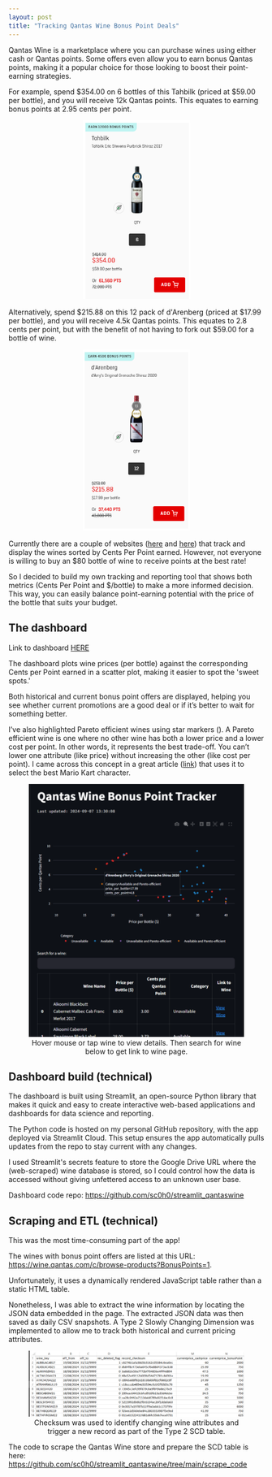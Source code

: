 ```yaml
---
layout: post
title: "Tracking Qantas Wine Bonus Point Deals"
---
```




Qantas Wine is a marketplace where you can purchase wines using either cash or Qantas points. Some offers even allow you to earn bonus Qantas points, making it a popular choice for those looking to boost their point-earning strategies.

For example, spend $354.00 on 6 bottles of this Tahbilk (priced at $59.00 per bottle), and you will receive 12k Qantas points. This equates to earning bonus points at 2.95 cents per point.

<figure style="text-align: center;">
  <img src="/assets/qantas-wine/eg1.png" alt="" loading="lazy" style="width: 50%; margin: 0 auto;">
</figure>

Alternatively, spend $215.88 on this 12 pack of d'Arenberg (priced at $17.99 per bottle), and you will receive 4.5k Qantas points. This equates to 2.8 cents per point, but with the benefit of not having to fork out $59.00 for a bottle of wine.

<figure style="text-align: center;">
  <img src="/assets/qantas-wine/eg2.png" alt="" loading="lazy" style="width: 50%; margin: 0 auto;">
</figure>

Currently there are a couple of websites (<a href="https://flightformula.com/tools/qfwine">here</a> and <a href="https://wines.reflyable.com.au/">here</a>) that track and display the wines sorted by Cents Per Point earned. However, not everyone is willing to buy an $80 bottle of wine to receive points at the best rate!

So I decided to build my own tracking and reporting tool that shows both metrics (Cents Per Point and $/bottle) to make a more informed decision. This way, you can easily balance point-earning potential with the price of the bottle that suits your budget.

## The dashboard
Link to dashboard <a href="https://appappntaswine-b8zvhwxo7znduhwskkcmrh.streamlit.app">HERE</a>

The dashboard plots wine prices (per bottle) against the corresponding Cents per Point earned in a scatter plot, making it easier to spot the 'sweet spots.'

Both historical and current bonus point offers are displayed, helping you see whether current promotions are a good deal or if it’s better to wait for something better.

I’ve also highlighted Pareto efficient wines using star markers (<i class="fas fa-star"></i>). A Pareto efficient wine is one where no other wine has both a lower price and a lower cost per point. In other words, it represents the best trade-off. You can’t lower one attribute (like price) without increasing the other (like cost per point). I came across this concept in a great article (<a href="https://www.mayerowitz.io/blog/mario-meets-pareto">link</a>) that uses it to select the best Mario Kart character.

<figure style="text-align: center;">
  <img src="/assets/qantas-wine/dash1.png" alt="" loading="lazy" style="width: 100%; margin: 0 auto;">
  <figcaption>Hover mouse or tap wine to view details. Then search for wine below to get link to wine page.</figcaption>
</figure>

## Dashboard build (technical)

The dashboard is built using Streamlit, an open-source Python library that makes it quick and easy to create interactive web-based applications and dashboards for data science and reporting.

The Python code is hosted on my personal GitHub repository, with the app deployed via Streamlit Cloud. This setup ensures the app automatically pulls updates from the repo to stay current with any changes.

I used Streamlit's secrets feature to store the Google Drive URL where the (web-scraped) wine database is stored, so I could control how the data is accessed without giving unfettered access to an unknown user base.

Dashboard code repo: https://github.com/sc0h0/streamlit_qantaswine

## Scraping and ETL (technical)

This was the most time-consuming part of the app!

The wines with bonus point offers are listed at this URL: 
https://wine.qantas.com/c/browse-products?BonusPoints=1. 

Unfortunately, it uses a dynamically rendered JavaScript table rather than a static HTML table.

Nonetheless, I was able to extract the wine information by locating the JSON data embedded in the page. The extracted JSON data was then saved as daily CSV snapshots. A Type 2 Slowly Changing Dimension was implemented to allow me to track both historical and current pricing attributes.

<figure style="text-align: center;">
  <img src="/assets/qantas-wine/checksum.png" alt="" loading="lazy" style="width: 100%; margin: 0 auto;">
  <figcaption>Checksum was used to identify changing wine attributes and trigger a new record as part of the Type 2 SCD table.</figcaption>
</figure>

The code to scrape the Qantas Wine store and prepare the SCD table is here: https://github.com/sc0h0/streamlit_qantaswine/tree/main/scrape_code









